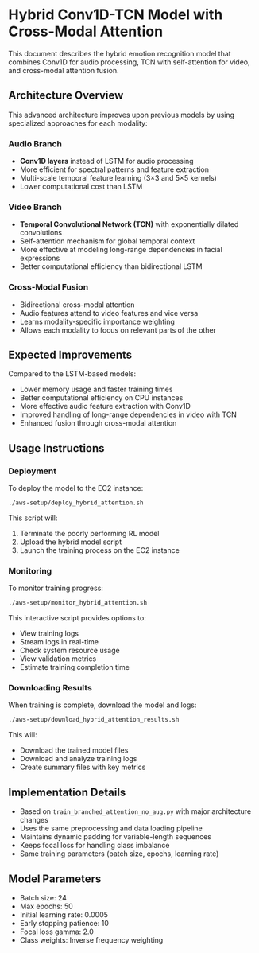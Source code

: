 # Hybrid Conv1D-TCN Model with Cross-Modal Attention

This document describes the hybrid emotion recognition model that combines Conv1D for audio processing, TCN with self-attention for video, and cross-modal attention fusion.

## Architecture Overview

This advanced architecture improves upon previous models by using specialized approaches for each modality:

### Audio Branch
- **Conv1D layers** instead of LSTM for audio processing
- More efficient for spectral patterns and feature extraction
- Multi-scale temporal feature learning (3×3 and 5×5 kernels)
- Lower computational cost than LSTM

### Video Branch
- **Temporal Convolutional Network (TCN)** with exponentially dilated convolutions
- Self-attention mechanism for global temporal context
- More effective at modeling long-range dependencies in facial expressions
- Better computational efficiency than bidirectional LSTM

### Cross-Modal Fusion
- Bidirectional cross-modal attention
- Audio features attend to video features and vice versa
- Learns modality-specific importance weighting
- Allows each modality to focus on relevant parts of the other

## Expected Improvements

Compared to the LSTM-based models:
- Lower memory usage and faster training times
- Better computational efficiency on CPU instances
- More effective audio feature extraction with Conv1D
- Improved handling of long-range dependencies in video with TCN
- Enhanced fusion through cross-modal attention

## Usage Instructions

### Deployment
To deploy the model to the EC2 instance:
```bash
./aws-setup/deploy_hybrid_attention.sh
```
This script will:
1. Terminate the poorly performing RL model
2. Upload the hybrid model script
3. Launch the training process on the EC2 instance

### Monitoring
To monitor training progress:
```bash
./aws-setup/monitor_hybrid_attention.sh
```
This interactive script provides options to:
- View training logs
- Stream logs in real-time
- Check system resource usage
- View validation metrics
- Estimate training completion time

### Downloading Results
When training is complete, download the model and logs:
```bash
./aws-setup/download_hybrid_attention_results.sh
```
This will:
- Download the trained model files
- Download and analyze training logs
- Create summary files with key metrics

## Implementation Details

- Based on `train_branched_attention_no_aug.py` with major architecture changes
- Uses the same preprocessing and data loading pipeline
- Maintains dynamic padding for variable-length sequences
- Keeps focal loss for handling class imbalance
- Same training parameters (batch size, epochs, learning rate)

## Model Parameters

- Batch size: 24
- Max epochs: 50
- Initial learning rate: 0.0005
- Early stopping patience: 10
- Focal loss gamma: 2.0
- Class weights: Inverse frequency weighting
